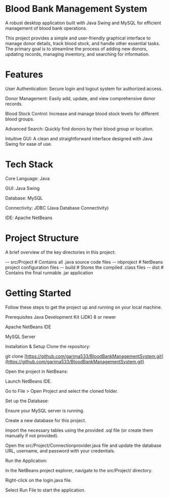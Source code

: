 # Blood Bank Management System
A robust desktop application built with Java Swing and MySQL for efficient management of blood bank operations.

This project provides a simple and user-friendly graphical interface to manage donor details, track blood stock, and handle other essential tasks. The primary goal is to streamline the process of adding new donors, updating records, managing inventory, and searching for information.

# Features
User Authentication: Secure login and logout system for authorized access.

Donor Management: Easily add, update, and view comprehensive donor records.

Blood Stock Control: Increase and manage blood stock levels for different blood groups.

Advanced Search: Quickly find donors by their blood group or location.

Intuitive GUI: A clean and straightforward interface designed with Java Swing for ease of use.

# Tech Stack
Core Language: Java

GUI: Java Swing

Database: MySQL

Connectivity: JDBC (Java Database Connectivity)

IDE: Apache NetBeans

# Project Structure
A brief overview of the key directories in this project:

-- src/Project    # Contains all .java source code files
-- nbproject      # NetBeans project configuration files
-- build          # Stores the compiled .class files
-- dist           # Contains the final runnable .jar application

# Getting Started
Follow these steps to get the project up and running on your local machine.

Prerequisites
Java Development Kit (JDK) 8 or newer

Apache NetBeans IDE

MySQL Server

Installation & Setup
Clone the repository:

git clone [https://github.com/garima533/BloodBankManagementSystem.git](https://github.com/garima533/BloodBankManagementSystem.git)

Open the project in NetBeans:

Launch NetBeans IDE.

Go to File > Open Project and select the cloned folder.

Set up the Database:

Ensure your MySQL server is running.

Create a new database for this project.

Import the necessary tables using the provided .sql file (or create them manually if not provided).

Open the src/Project/Connectionprovider.java file and update the database URL, username, and password with your credentials.

Run the Application:

In the NetBeans project explorer, navigate to the src/Project/ directory.

Right-click on the login.java file.

Select Run File to start the application.


